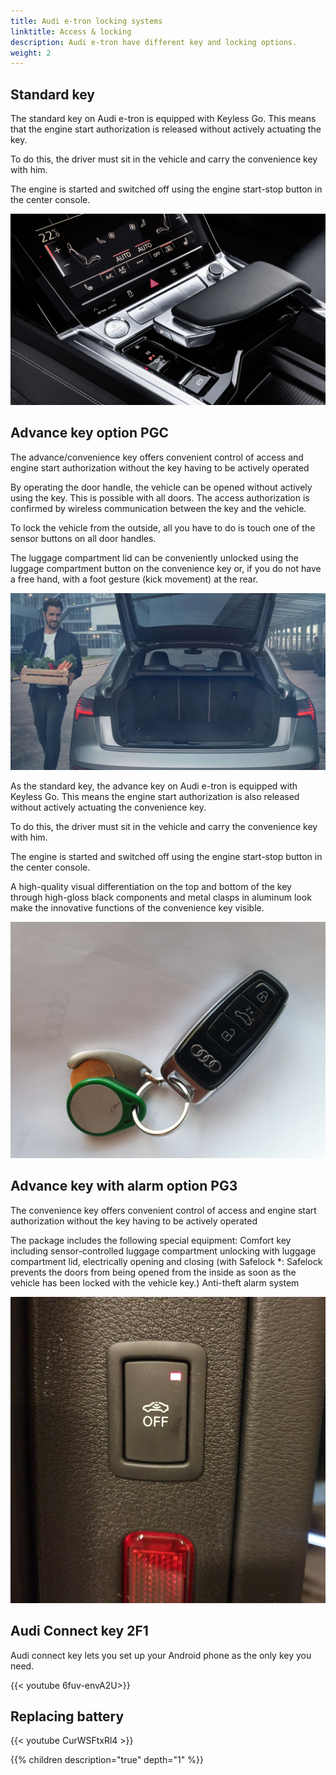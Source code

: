 ```yaml
---
title: Audi e-tron locking systems
linktitle: Access & locking
description: Audi e-tron have different key and locking options.
weight: 2
---
```


## Standard key

The standard key on Audi e-tron is equipped with Keyless Go. This means that the engine start authorization is released without actively actuating the key. 

To do this, the driver must sit in the vehicle and carry the convenience key with him.

The engine is started and switched off using the engine start-stop button in the center console.

![Start button](startbutton.jpg "Center console with start/stop button")

## Advance key option PGC

The advance/convenience key offers convenient control of access and engine start authorization without the key having to be actively operated

By operating the door handle, the vehicle can be opened without actively using the key. This is possible with all doors. The access authorization is confirmed by wireless communication between the key and the vehicle. 

To lock the vehicle from the outside, all you have to do is touch one of the sensor buttons on all door handles. 

The luggage compartment lid can be conveniently unlocked using the luggage compartment button on the convenience key or, if you do not have a free hand, with a foot gesture (kick movement) at the rear.

![Kick Sensor](kicksensor.jpg "With advance key you can open tailgate with kicking the foot under the tailgate")

As the standard key, the advance key on Audi e-tron is equipped with Keyless Go. This means
the engine start authorization is also released without actively actuating the convenience key.

To do this, the driver must sit in the vehicle and carry the convenience key with him.

The engine is started and switched off using the engine start-stop button in the center console.

A high-quality visual differentiation on the top and bottom of the key through high-gloss black components and metal clasps in aluminum look make the innovative functions of the convenience key visible.

![Advance key](advancekey.jpg "Audi Advance key")

## Advance key with alarm option PG3

The convenience key offers convenient control of access and engine start authorization without the key having to be actively operated

The package includes the following special equipment:
Comfort key including sensor-controlled luggage compartment unlocking with luggage compartment lid, electrically opening and closing (with Safelock *: Safelock prevents the doors from being opened from the inside as soon as the vehicle has been locked with the vehicle key.)
Anti-theft alarm system

![Alaram sensor](alarm_sensor_of.jpg "The interior sensor can be switched of by button in door")

## Audi Connect key 2F1

Audi connect key lets you set up your Android phone as the only key you need. 

{{< youtube 6fuv-envA2U>}}

## Replacing battery

{{< youtube CurWSFtxRl4 >}}

{{% children description="true" depth="1" %}}
